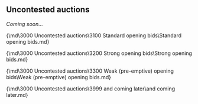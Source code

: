 ## <a name="Uncontested_auctions"> Uncontested auctions

_Coming soon..._

{\md\3000 Uncontested auctions\3100 Standard opening bids\Standard opening bids.md}

{\md\3000 Uncontested auctions\3200 Strong opening bids\Strong opening bids.md}

{\md\3000 Uncontested auctions\3300 Weak (pre-emptive) opening bids\Weak (pre-emptive) opening bids.md}

{\md\3000 Uncontested auctions\3999 and coming later\and coming later.md}
